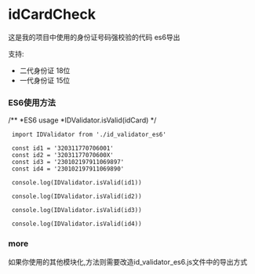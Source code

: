 # idCardCheck

这是我的项目中使用的身份证号码强校验的代码
es6导出

支持:
* 二代身份证 18位
* 一代身份证 15位

### ES6使用方法
/**
 *ES6 usage
 *IDValidator.isValid(idCard)
 */
```
 import IDValidator from './id_validator_es6'

 const id1 = '320311770706001'
 const id2 = '32031177070600X'
 const id3 = '230102197911069897'
 const id4 = '230102197911069890'

 console.log(IDValidator.isValid(id1))

 console.log(IDValidator.isValid(id2))

 console.log(IDValidator.isValid(id3))

 console.log(IDValidator.isValid(id4))
 ```

 ### more
 如果你使用的其他模块化,方法则需要改造id_validator_es6.js文件中的导出方式